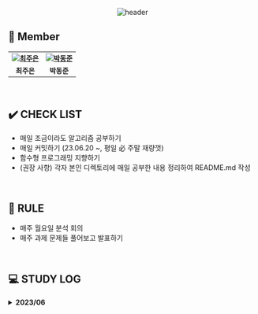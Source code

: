 <div align="center">
 
 ![header](https://capsule-render.vercel.app/api?type=waving&color=gradient&customColorList=10&height=320&section=header&text=Kotlism&fontSize=90&fontAlignY=35&desc=🐇%20Let's%20study%20Kotlin%20together!&descAlignY=60)
 
</div>


 ## 👋 **Member**

<table align="center" style="font-weight : bold">
    <tr>
        <td align="center">
            <a href="https://github.com/Jueundev">                 
                <img alt="최주은" src="https://avatars.githubusercontent.com/loveStarDev" width="200" />            
            </a>
        </td>
        <td align="center">
            <a href="https://github.com/Jueundev">                 
                <img alt="박동준" src="https://avatars.githubusercontent.com/dongjundev" width="200" />            
            </a>
        </td>
    </tr>
    <tr>
        <td align="center">최주은</td>
        <td align="center">박동준</td>
    </tr>
</table>

<br />

## ✔️ **CHECK LIST**  
- 매일 조금이라도 알고리즘 공부하기
- 매일 커밋하기 (23.06.20 ~, 평일 必 주말 재량껏)  
- 함수형 프로그래밍 지향하기  
- (권장 사항) 각자 본인 디렉토리에 매일 공부한 내용 정리하여 README.md 작성
  

<br />

## 📌 **RULE**  
 - 매주 월요일 분석 회의
 - 매주 과제 문제들 풀어보고 발표하기  

<br />

## 💻 STUDY LOG



<details markdown="1">
<summary><strong> 2023/06</strong></summary>
<br>
<table style="text-aling:center">
  <thead>
    <tr align="center">
      <th>주차</th>
      <th>레벨</th>
      <th>문제</th>
      <th>유형</th>
    </tr>
  </thead>
  <tbody>
    <tr align="center">
      <td rowspan="2">1주차<br>(2023/06/19 ~ 2023/06/26)</td>
      <td style="vertical-align:middle"><img src="./이미지/gold5.svg" width="17"/></td>
      <td>
            <a href="https://school.programmers.co.kr/learn/courses/30/lessons/154540"> 무인도 여행 </a>
      </td>
      <td>??</td>
    </tr>
    <tr align="center">
      <td style="vertical-align:middle"><img src="./이미지/gold5.svg" width="17"/></td>
      <td>
            <a href="https://www.acmicpc.net/problem/14502"> 연구소 </a>
      </td>
      <td>??</td>
    </tr>
  </tbody>
</table>
</details>
